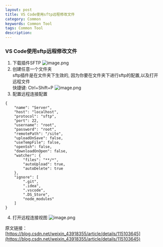 ```yaml
---
layout: post
title: VS Code使用sftp远程修改文件
category: Common
keywords: Common Tool
tags: Common Tool
description: 
---
```


### VS Code使用sftp远程修改文件

1. 下载插件SFTP
![image.png](https://blog.alonesky.com/storage/article/2023/08/18/OZAEk539jzXjBxUnmKrkTmmeqGXSdQ5NtBw6QHPt.png)
2. 创建任意一个文件夹   
sftp插件是在文件夹下生效的, 因为你要在文件夹下进行sftp的配置,以及打开远程文件  
快捷键: Ctrl+Shift+P 
![image.png](https://blog.alonesky.com/storage/article/2023/08/18/3g1nL4Iezd0y8nX7gCly2fJMzWdpoe47AKHrirS4.png)
3. 配置远程连接配置   
```
{
    "name": "Server",
    "host": "localhost",
    "protocol": "sftp",
    "port": 22,
    "username": "root",
    "password": "root",
    "remotePath": "/site",
    "uploadOnSave": false,
    "useTempFile": false,
    "openSsh": false,
    "downloadOnOpen": false,
    "watcher": {
        "files": "**/*",
        "autoUpload": true,
        "autoDelete": true
    },
    "ignore": [
        ".git",
        ".idea",
        ".vscode",
        ".DS_Store",
        "node_modules"
    ]
}
``` 
4. 打开远程连接视图
![image.png](https://blog.alonesky.com/storage/article/2023/08/18/jCWbCEATdxPK8PHPTqKXsDQTSTEoRKTAHLbZlvra.png)

原文链接：[https://blog.csdn.net/weixin_43918355/article/details/115103645](https://blog.csdn.net/weixin_43918355/article/details/115103645)